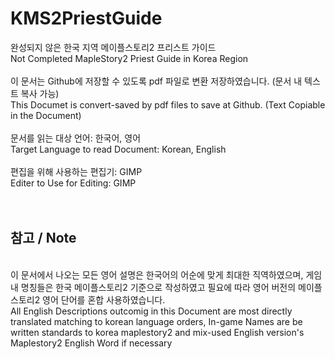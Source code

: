 # KMS2PriestGuide

완성되지 않은 한국 지역 메이플스토리2 프리스트 가이드 <br/>
Not Completed MapleStory2 Priest Guide in Korea Region<br/>
<br/>
이 문서는 Github에 저장할 수 있도록 pdf 파일로 변환 저장하였습니다. (문서 내 텍스트 복사 가능)<br/>
This Documet is convert-saved by pdf files to save at Github. (Text Copiable in the Document)<br/>
<br/>
문서를 읽는 대상 언어: 한국어, 영어<br/>
Target Language to read Document: Korean, English<br/>
<br/>
편집을 위해 사용하는 편집기: GIMP<br/>
Editer to Use for Editing: GIMP<br/>
<br/>
<br/>
## 참고 / Note
<br/>
이 문서에서 나오는 모든 영어 설명은 한국어의 어순에 맞게 최대한 직역하였으며, 게임 내 명칭들은 한국 메이플스토리2 기준으로 작성하였고 필요에 따라 영어 버전의 메이플스토리2 영어 단어를 혼합 사용하였습니다.<br/>
All English Descriptions outcomig in this Document are most directly translated matching to korean language orders, In-game Names are be written standards to korea maplestory2 and mix-used English version's Maplestory2 English Word if necessary<br/>
<br/>
